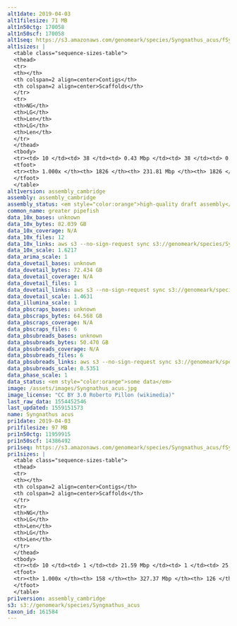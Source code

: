 ```yaml
---
alt1date: 2019-04-03
alt1filesize: 71 MB
alt1n50ctg: 170058
alt1n50scf: 170058
alt1seq: https://s3.amazonaws.com/genomeark/species/Syngnathus_acus/fSynAcu1/assembly_cambridge/fSynAcu1.alt.asm.20190403.fasta.gz
alt1sizes: |
  <table class="sequence-sizes-table">
  <thead>
  <tr>
  <th></th>
  <th colspan=2 align=center>Contigs</th>
  <th colspan=2 align=center>Scaffolds</th>
  </tr>
  <tr>
  <th>NG</th>
  <th>LG</th>
  <th>Len</th>
  <th>LG</th>
  <th>Len</th>
  </tr>
  </thead>
  <tbody>
  <tr><td> 10 </td><td> 38 </td><td> 0.43 Mbp </td><td> 38 </td><td> 0.43 Mbp </td></tr>  <tr><td> 20 </td><td> 100 </td><td> 0.33 Mbp </td><td> 100 </td><td> 0.33 Mbp </td></tr>  <tr><td> 30 </td><td> 179 </td><td> 0.26 Mbp </td><td> 179 </td><td> 0.26 Mbp </td></tr>  <tr><td> 40 </td><td> 278 </td><td> 0.21 Mbp </td><td> 278 </td><td> 0.21 Mbp </td></tr>  <tr style="background-color:#cccccc;"><td> 50 </td><td> 399 </td><td> 0.17 Mbp </td><td> 399 </td><td> 0.17 Mbp </td></tr>  <tr><td> 60 </td><td> 550 </td><td> 0.14 Mbp </td><td> 550 </td><td> 0.14 Mbp </td></tr>  <tr><td> 70 </td><td> 736 </td><td> 0.11 Mbp </td><td> 736 </td><td> 0.11 Mbp </td></tr>  <tr><td> 80 </td><td> 968 </td><td> 89.53 Kbp </td><td> 968 </td><td> 89.53 Kbp </td></tr>  <tr><td> 90 </td><td> 1267 </td><td> 65.69 Kbp </td><td> 1267 </td><td> 65.69 Kbp </td></tr>  <tr><td> 100 </td><td> 1825 </td><td> 20  bp </td><td> 1825 </td><td> 20  bp </td></tr>  </tbody>
  <tfoot>
  <tr><th> 1.000x </th><th> 1826 </th><th> 231.81 Mbp </th><th> 1826 </th><th> 231.81 Mbp </th></tr>
  </tfoot>
  </table>
alt1version: assembly_cambridge
assembly: assembly_cambridge
assembly_status: <em style="color:orange">high-quality draft assembly</em>
common_name: greater pipefish
data_10x_bases: unknown
data_10x_bytes: 82.039 GB
data_10x_coverage: N/A
data_10x_files: 12
data_10x_links: aws s3 --no-sign-request sync s3://genomeark/species/Syngnathus_acus/fSynAcu1/genomic_data/10x/ .<br>
data_10x_scale: 1.6217
data_arima_scale: 1
data_dovetail_bases: unknown
data_dovetail_bytes: 72.434 GB
data_dovetail_coverage: N/A
data_dovetail_files: 1
data_dovetail_links: aws s3 --no-sign-request sync s3://genomeark/species/Syngnathus_acus/fSynAcu1/genomic_data/dovetail/ .<br>
data_dovetail_scale: 1.4631
data_illumina_scale: 1
data_pbscraps_bases: unknown
data_pbscraps_bytes: 64.568 GB
data_pbscraps_coverage: N/A
data_pbscraps_files: 6
data_pbsubreads_bases: unknown
data_pbsubreads_bytes: 50.470 GB
data_pbsubreads_coverage: N/A
data_pbsubreads_files: 6
data_pbsubreads_links: aws s3 --no-sign-request sync s3://genomeark/species/Syngnathus_acus/fSynAcu1/genomic_data/pacbio/ . --exclude "*scraps.bam*"<br>
data_pbsubreads_scale: 0.5351
data_phase_scale: 1
data_status: <em style="color:orange">some data</em>
image: /assets/images/Syngnathus_acus.jpg
image_license: "CC BY 3.0 Roberto Pillon (wikimedia)"
last_raw_data: 1554452546
last_updated: 1559151573
name: Syngnathus acus
pri1date: 2019-04-03
pri1filesize: 97 MB
pri1n50ctg: 11959915
pri1n50scf: 14386492
pri1seq: https://s3.amazonaws.com/genomeark/species/Syngnathus_acus/fSynAcu1/assembly_cambridge/fSynAcu1.pri.asm.20190403.fasta.gz
pri1sizes: |
  <table class="sequence-sizes-table">
  <thead>
  <tr>
  <th></th>
  <th colspan=2 align=center>Contigs</th>
  <th colspan=2 align=center>Scaffolds</th>
  </tr>
  <tr>
  <th>NG</th>
  <th>LG</th>
  <th>Len</th>
  <th>LG</th>
  <th>Len</th>
  </tr>
  </thead>
  <tbody>
  <tr><td> 10 </td><td> 1 </td><td> 21.59 Mbp </td><td> 1 </td><td> 25.37 Mbp </td></tr>  <tr><td> 20 </td><td> 2 </td><td> 20.01 Mbp </td><td> 2 </td><td> 20.98 Mbp </td></tr>  <tr><td> 30 </td><td> 5 </td><td> 14.54 Mbp </td><td> 4 </td><td> 18.45 Mbp </td></tr>  <tr><td> 40 </td><td> 7 </td><td> 12.36 Mbp </td><td> 6 </td><td> 14.97 Mbp </td></tr>  <tr style="background-color:#cccccc;"><td> 50 </td><td> 10 </td><td style="background-color:#88ff88;"> 11.96 Mbp </td><td> 8 </td><td style="background-color:#88ff88;"> 14.39 Mbp </td></tr>  <tr><td> 60 </td><td> 13 </td><td> 10.56 Mbp </td><td> 10 </td><td> 14.16 Mbp </td></tr>  <tr><td> 70 </td><td> 16 </td><td> 8.69 Mbp </td><td> 13 </td><td> 11.77 Mbp </td></tr>  <tr><td> 80 </td><td> 20 </td><td> 7.08 Mbp </td><td> 16 </td><td> 10.06 Mbp </td></tr>  <tr><td> 90 </td><td> 25 </td><td> 5.33 Mbp </td><td> 20 </td><td> 7.33 Mbp </td></tr>  <tr><td> 100 </td><td> 157 </td><td> 3.53 Kbp </td><td> 125 </td><td> 28.06 Kbp </td></tr>  </tbody>
  <tfoot>
  <tr><th> 1.000x </th><th> 158 </th><th> 327.37 Mbp </th><th> 126 </th><th> 327.38 Mbp </th></tr>
  </tfoot>
  </table>
pri1version: assembly_cambridge
s3: s3://genomeark/species/Syngnathus_acus
taxon_id: 161584
---
```

